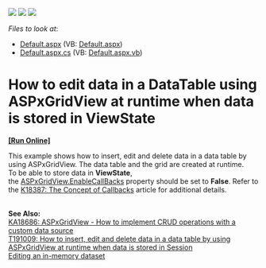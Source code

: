 <!-- default badges list -->
![](https://img.shields.io/endpoint?url=https://codecentral.devexpress.com/api/v1/VersionRange/128539743/10.2.8%2B)
[![](https://img.shields.io/badge/Open_in_DevExpress_Support_Center-FF7200?style=flat-square&logo=DevExpress&logoColor=white)](https://supportcenter.devexpress.com/ticket/details/E2945)
[![](https://img.shields.io/badge/📖_How_to_use_DevExpress_Examples-e9f6fc?style=flat-square)](https://docs.devexpress.com/GeneralInformation/403183)
<!-- default badges end -->
<!-- default file list -->
*Files to look at*:

* [Default.aspx](./CS/WebSite/Default.aspx) (VB: [Default.aspx](./VB/WebSite/Default.aspx))
* [Default.aspx.cs](./CS/WebSite/Default.aspx.cs) (VB: [Default.aspx.vb](./VB/WebSite/Default.aspx.vb))
<!-- default file list end -->
# How to edit data in a DataTable using ASPxGridView at runtime when data is stored in ViewState
<!-- run online -->
**[[Run Online]](https://codecentral.devexpress.com/128539743/)**
<!-- run online end -->


<p>This example shows how to insert, edit and delete data in a data table by using ASPxGridView. The data table and the grid are created at runtime.<br />To be able to store data in <strong>ViewState</strong>, the <a href="https://documentation.devexpress.com/#AspNet/DevExpressWebASPxGridView_EnableCallBackstopic">ASPxGridView.EnableCallBacks</a> property should be set to <strong>False</strong>. Refer to the <a href="https://www.devexpress.com/Support/Center/p/K18387">K18387: The Concept of Callbacks</a> article for additional details.<br /><br /></p>
<p><strong>See Also:<br /></strong><a href="https://www.devexpress.com/Support/Center/p/KA18686">KA18686: ASPxGridView - How to implement CRUD operations with a custom data source</a><strong><br /></strong><a href="https://www.devexpress.com/Support/Center/p/T191009">T191009: How to insert, edit and delete data in a data table by using ASPxGridView at runtime when data is stored in Session</a><strong><br /> </strong><a href="https://www.devexpress.com/Support/Center/p/E257">Editing an in-memory dataset</a></p>

<br/>


